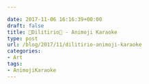 ```yaml
---

date: 2017-11-06 16:16:39+00:00
draft: false
title: 🤘Dilitirio🤘 - Animoji Karaoke
type: post
url: /blog/2017/11/dilitirio-animoji-karaoke
categories:
- Art
tags:
- AnimojiKaraoke
---
```




